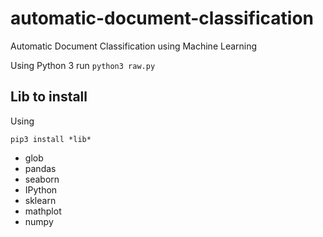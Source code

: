 # automatic-document-classification
Automatic Document Classification using Machine Learning

Using Python 3
run ``python3 raw.py``
## Lib to install
Using 
```
pip3 install *lib*
```

- glob
- pandas
- seaborn
- IPython
- sklearn
- mathplot
- numpy
